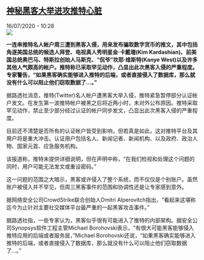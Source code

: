 <!--1594889633000-->
[神秘黑客大举进攻推特心脏](http://www.rfi.fr//cn/%E7%94%9F%E6%80%81/20200716-%E7%A5%9E%E7%A7%98%E9%BB%91%E5%AE%A2%E5%A4%A7%E4%B8%BE%E8%BF%9B%E6%94%BB%E6%8E%A8%E7%89%B9%E5%BF%83%E8%84%8F-%E4%BC%97%E5%90%8D%E4%BA%BA%E4%B8%AD%E5%BC%B9)
------

<div>16/07/2020 - 10:28</div><img src="https://s.rfi.fr/media/display/4eb85314-acf8-11ea-bbf7-005056a98db9/w:310/p:16x9/2020-05-29T000000Z_446905231_RC28YG9SLRKZ_RTRMADP_3_TWITTER-TRUMP-MINNEAPOLIS.JPG"><p><strong>一连串推特名人帐户周三遭到黑客入侵，用来发布骗取数字货币的推文，其中包括角逐美国总统的候选人拜登、电视真人秀明星金·卡戴珊(Kim Kardashian)、前美国总统奥巴马、特斯拉创始人马斯克、“侃爷”坎耶·维斯特(Kanye West)以及许多其他人气颇高的帐户。推特称已采取罕见动作，凸显出此次黑客入侵的严重程度。专家警告，“如果黑客确实能够进入推特的后端，或者直接侵入了数据库，那么就没有什么可以阻止他们窃取数据了...。”</strong></p><div class="t-content__body u-clearfix"><div class="m-interstitial"></div><p>据路透社消息，推特(Twitter)名人帐户遭黑客大举入侵，推特紧急暂停部分认证帐户发文。在发生第一波推特帐户被黑之后将近两小时，未对外公布原因。推特采取罕见动作，禁止至少部分经过认证的帐户同步发文，凸显出此次黑客入侵的严重程度。</p><p>目前还不清楚是否所有的认证帐户皆受到影响，但若真是如此，这对推特平台及其用户将是重大冲击。认证用户包括名人、新闻记者、新闻机构、以及政府、政治人物、国家元首、应急服务机构。</p><p>该报道称，推特未提供详细说明，但在声明中称，“在我们检视和处理这个问题的同时，用户可能无法发文或重设密码。”</p><p>这一问题的范围之大暗示，黑客或许侵入了整个系统，而不仅仅是个别账户。虽然账户被侵入并不罕见，但周三黑客事件的范围和协调性还是让专家感到意外。</p><p>据网络安全公司CrowdStrike联合创始人Dmitri Alperovitch指出，“看起来这堪称迄今为止针对主要社交媒体平台最严重的一起黑客攻击事件。”</p><p>据路透社指，一些专家认为，黑客似乎很有可能进入了推特的内部架构。据安全公司Synopsys软件工程主管Michael Borohovski表示，“有很大可能黑客能够侵入推特应用的后端或者服务层，”Michael Borohovski还说，“如果黑客确实能够进入推特的后端，或者直接侵入了数据库，那么就没有什么可以阻止他们窃取数据了...。”</p><div class="o-self-promo o-self-promo--nl o-self-promo--hidden" data-selfpromo-newsletter></div><div class="o-self-promo o-self-promo--app o-self-promo--hidden" data-selfpromo-app></div></div>
